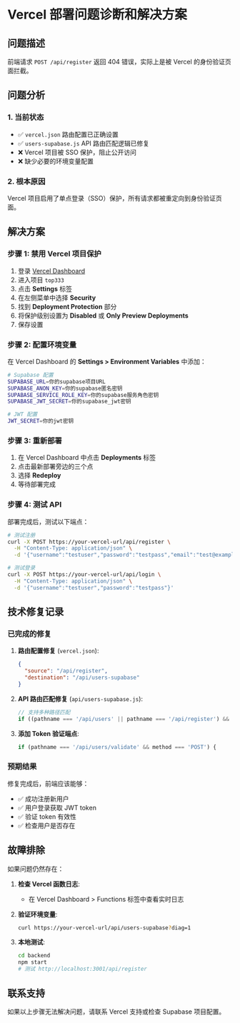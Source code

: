 # Vercel 部署问题诊断和解决方案

## 问题描述
前端请求 `POST /api/register` 返回 404 错误，实际上是被 Vercel 的身份验证页面拦截。

## 问题分析

### 1. 当前状态
- ✅ `vercel.json` 路由配置已正确设置
- ✅ `users-supabase.js` API 路由匹配逻辑已修复
- ❌ Vercel 项目被 SSO 保护，阻止公开访问
- ❌ 缺少必要的环境变量配置

### 2. 根本原因
Vercel 项目启用了单点登录（SSO）保护，所有请求都被重定向到身份验证页面。

## 解决方案

### 步骤 1: 禁用 Vercel 项目保护
1. 登录 [Vercel Dashboard](https://vercel.com/dashboard)
2. 进入项目 `top333`
3. 点击 **Settings** 标签
4. 在左侧菜单中选择 **Security**
5. 找到 **Deployment Protection** 部分
6. 将保护级别设置为 **Disabled** 或 **Only Preview Deployments**
7. 保存设置

### 步骤 2: 配置环境变量
在 Vercel Dashboard 的 **Settings > Environment Variables** 中添加：

```bash
# Supabase 配置
SUPABASE_URL=你的supabase项目URL
SUPABASE_ANON_KEY=你的supabase匿名密钥
SUPABASE_SERVICE_ROLE_KEY=你的supabase服务角色密钥
SUPABASE_JWT_SECRET=你的supabase_jwt密钥

# JWT 配置
JWT_SECRET=你的jwt密钥
```

### 步骤 3: 重新部署
1. 在 Vercel Dashboard 中点击 **Deployments** 标签
2. 点击最新部署旁边的三个点
3. 选择 **Redeploy**
4. 等待部署完成

### 步骤 4: 测试 API
部署完成后，测试以下端点：

```bash
# 测试注册
curl -X POST https://your-vercel-url/api/register \
  -H "Content-Type: application/json" \
  -d '{"username":"testuser","password":"testpass","email":"test@example.com"}'

# 测试登录
curl -X POST https://your-vercel-url/api/login \
  -H "Content-Type: application/json" \
  -d '{"username":"testuser","password":"testpass"}'
```

## 技术修复记录

### 已完成的修复
1. **路由配置修复** (`vercel.json`):
   ```json
   {
     "source": "/api/register",
     "destination": "/api/users-supabase"
   }
   ```

2. **API 路由匹配修复** (`api/users-supabase.js`):
   ```javascript
   // 支持多种路径匹配
   if ((pathname === '/api/users' || pathname === '/api/register') && method === 'POST') {
   ```

3. **添加 Token 验证端点**:
   ```javascript
   if (pathname === '/api/users/validate' && method === 'POST') {
   ```

### 预期结果
修复完成后，前端应该能够：
- ✅ 成功注册新用户
- ✅ 用户登录获取 JWT token
- ✅ 验证 token 有效性
- ✅ 检查用户是否存在

## 故障排除

如果问题仍然存在：

1. **检查 Vercel 函数日志**:
   - 在 Vercel Dashboard > Functions 标签中查看实时日志

2. **验证环境变量**:
   ```bash
   curl https://your-vercel-url/api/users-supabase?diag=1
   ```

3. **本地测试**:
   ```bash
   cd backend
   npm start
   # 测试 http://localhost:3001/api/register
   ```

## 联系支持
如果以上步骤无法解决问题，请联系 Vercel 支持或检查 Supabase 项目配置。
